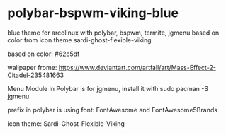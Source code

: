 # polybar-bspwm-viking-blue
blue theme for arcolinux with polybar, bspwm, termite, jgmenu based on color from icon theme sardi-ghost-flexible-viking

based on color: #62c5df

wallpaper frome: https://www.deviantart.com/artfall/art/Mass-Effect-2-Citadel-235481663

Menu Module in Polybar is for jgmenu, install it with sudo pacman -S jgmenu

prefix in polybar is using font: 
FontAwesome and FontAwesome5Brands

icon theme: Sardi-Ghost-Flexible-Viking


